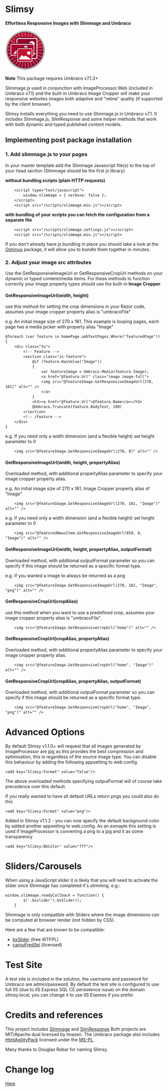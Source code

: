 Slimsy
============
**Effortless Responsive Images with Slimmage and Umbraco**

![](Slimsy.png)

**Note** This package requires Umbraco v7.1.3+

Slimmage.js used in conjunction with ImageProcessor.Web (included in Umbraco v7.1) and the built-in Umbraco Image Cropper will make your responsive websites images both adaptive and "retina" quality (if supported by the client browser).

Slimsy installs everything you need to use Slimmage.js in Umbraco v7.1. It includes Slimmage.js, SlimResponse and some helper methods that work with both dynamic and typed published content models.


## Implementing post package installation

### 1. Add slimmage.js to your pages

In your master template add the Slimmage Javascript file(s) to the top of your head section (Slimmage should be the first js library)

**without bundling scripts (plain HTTP requests)**

```
	<script type="text/javascript">
		window.slimmage = { verbose: false };
	</script>
	<script src="/scripts/slimmage.min.js"></script>
```

**with bundling of your scripts you can fetch the configuration from a separate file**

    	<script src="/scripts/slimmage.settings.js"></script>
    	<script src="/scripts/slimmage.min.js"></script>

If you don't already have js bundling in place you should take a look at the [Optimus](http://our.umbraco.org/projects/developer-tools/optimus) package, it will allow you to bundle them together in minutes.

### 2. Adjust your image src attributes

Use the GetResponsiveImageUrl or GetResponsiveCropUrl methods on your dynamic or typed content/media items. For these methods to function correctly your image property types should use the built-in **Image Cropper**.

#### GetResponsiveImageUrl(width, height)
use this method for setting the crop dimensions in your Razor code, assumes your image cropper property alias is "umbracoFile"

e.g. An initial image size of 270 x 161. This example is looping pages, each page has a media picker with property alias "Image"

    @foreach (var feature in homePage.umbTextPages.Where("featuredPage"))
    {
        <div class="3u">
            <!-- Feature -->
            <section class="is-feature">
                @if (feature.HasValue("Image"))
                {
                    var featureImage = Umbraco.Media(feature.Image);
                    <a href="@feature.Url" class="image image-full">
					<img src="@featureImage.GetResponsiveImageUrl(270, 161)" alt="" />
					</a>
                }
                <h3><a href="@feature.Url">@feature.Name</a></h3>
                @Umbraco.Truncate(feature.BodyText, 100)
            </section>
            <!-- /Feature -->
        </div>
    }

e.g. If you need only a width dimension (and a flexible height) set height parameter to 0

		<img src="@featureImage.GetResponsiveImageUrl(270, 0)" alt="" />

#### GetResponsiveImageUrl(width, height, propertyAlias)
Overloaded method, with additional propertyAlias parameter to specify your image cropper property alias.


e.g. An initial image size of 270 x 161, Image Cropper property alias of "Image"

		<img src="@featureImage.GetResponsiveImageUrl(270, 161, "Image")" alt="" />

e.g. If you need only a width dimension (and a flexible height) set height parameter to 0

		<img src="@featuredNewsItem.GetResponsiveImageUrl(859, 0, "Image")" alt="" />

#### GetResponsiveImageUrl(width, height, propertyAlias, outputFormat)
Overloaded method, with additional outputFormat parameter so you can specify if this image should be returned as a specific format type.

e.g. If you wanted a image to always be returned as a png

		<img src="@featureImage.GetResponsiveImageUrl(270, 161, "Image", "png")" alt="" />

#### GetResponsiveCropUrl(cropAlias)
use this method when you want to use a predefined crop, assumes your image cropper property alias is "umbracoFile".

		<img src="@featureImage.GetResponsiveCropUrl("home")" alt="" />

#### GetResponsiveCropUrl(cropAlias, propertyAlias)
Overloaded method, with additional propertyAlias parameter to specify your image cropper property alias.

		<img src="@featureImage.GetResponsiveCropUrl("home", "Image")" alt="" />

#### GetResponsiveCropUrl(cropAlias, propertyAlias, outputFormat)
Overloaded method, with additional outputFormat parameter so you can specify if this image should be returned as a specific format type.

		<img src="@featureImage.GetResponsiveCropUrl("home", "Image", "png")" alt="" />

# Advanced Options

By default Slimsy v1.1.0+ will request that all images generated by ImageProcessor are jpg as this provides the best compression and optimisation, this is regardless of the source image type. You can disable this behaviour by adding the following appsetting to web.config.

    <add key="Slimsy:Format" value="false"/>

The above overloaded methods specifying outputFormat will of course take precedence over this default.

If you really wanted to have all default URLs return pngs you could also do this

    <add key="Slimsy:Format" value="png"/>

Added in Slimsy v1.1.2 - you can now specify the default background color by added another appsetting to web.config. As an exmaple this setting is used if ImageProcessor is converting a png to a jpg and it as some transparency

	<add key="Slimsy:BGColor" value="fff"/>

# Sliders/Carousels

When using a JavaScript slider it is likely that you will need to activate the slider once Slimmage has completed it's slimming. e.g.:

    window.slimmage.readyCallback = function() {
            $('.bxslider').bxSlider();
        }

Slimmage is only compatible with Sliders where the image dimensions can be computed at  browser render (not hidden by CSS).

Here are a few that are known to be compatible:

- [bxSlider](http://bxslider.com/) (free WTFPL)
- [carouFredSel](http://dev7studios.com/plugins/caroufredsel/) (licensed)

# Test Site

A test site is included in the solution, the username and password for Umbraco are admin/password.
By default the test site is configured to use full IIS (due to IIS Express SQL CE persistence issue) on the domain slimsy.local, you can change it to use IIS Express if you prefer.

# Credits and references

This project includes [Slimmage](https://github.com/imazen/slimmage) and [SlimResponse](https://github.com/imazen/slimresponse) Both projects are MIT/Apache dual licensed by Imazen. The Umbraco package also includes [HtmlAgilityPack](http://htmlagilitypack.codeplex.com/) licensed under the [MS-PL](http://opensource.org/licenses/MS-PL).

Many thanks to Douglas Robar for naming Slimsy.

# Change log

[Here](Changelog.md)